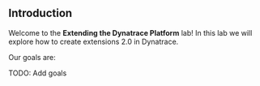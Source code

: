 ## Introduction

Welcome to the **Extending the Dynatrace Platform** lab!
In this lab we will explore how to create extensions 2.0 in Dynatrace.

Our goals are:

TODO: Add goals